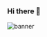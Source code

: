 ### Hi there 👋
![banner](https://user-images.githubusercontent.com/93316036/218643172-c775c627-44b8-4637-8ca6-8bd368f42919.png)
<!--
**Abdurasuloff/abdurasuloff** is a ✨ _special_ ✨ repository because its `README.md` (this file) appears on your GitHub profile.

Here are some ideas to get you started:
![banner](https://user-images.githubusercontent.com/93316036/218643172-c775c627-44b8-4637-8ca6-8bd368f42919.png)

- 🔭 I’m currently working on Django, Aiogram, Rest API Framework, PostgreSQL
- 🌱 I’m currently learning Clouds
- 📫 How to reach me: abdurasulovcodes@gmail.com
- ⚡ Fun fact: I'm programmer but I'm not rich
-->
